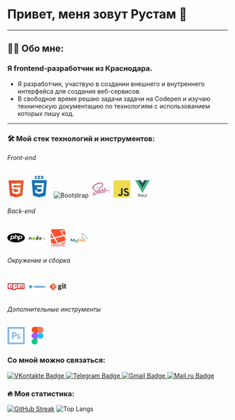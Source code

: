 # Привет, меня зовут Рустам 👋

---

## :man_technologist: Обо мне:

### Я frontend-разработчик из Краснодара.

-   Я разработчик, участвую в создании внешнего и внутреннего интерфейса для создания веб-сервисов.
-   В свободное время решаю задачи задачи на Codepen и изучаю техническую документацию по технологиям с использованием которых пишу код.

---

### :hammer_and_wrench: Мой стек технологий и инструментов:

<div>
    <h6>Front-end</h6>  
    <img src="https://github.com/devicons/devicon/blob/master/icons/html5/html5-original.svg" title="HTML5" alt="HTML" width="40" height="40"/>&nbsp;
    <img src="https://github.com/devicons/devicon/blob/master/icons/css3/css3-plain-wordmark.svg"  title="CSS3" alt="CSS" width="50" height="50"/>&nbsp;
    <img src="https://github.com/gilbarbara/logos/blob/main/logos/bootstrap.svg" title="Bootstrap" alt="Bootstrap" width="40" height="40"/>&nbsp;
    <img src="https://github.com/devicons/devicon/blob/master/icons/sass/sass-original.svg"  title="SASS" alt="SASS" width="40" height="40"/>&nbsp;
    <img src="https://github.com/devicons/devicon/blob/master/icons/javascript/javascript-original.svg" title="JavaScript" alt="JavaScript" width="40" height="40"/>&nbsp;
    <img src="https://github.com/devicons/devicon/blob/master/icons/vuejs/vuejs-original-wordmark.svg" title="VUEJS" alt="VUEJS" width="40" height="40"/>&nbsp;
    <h6>Back-end</h6> 
    <img src="https://github.com/devicons/devicon/blob/master/icons/php/php-plain.svg" title="PHP" alt="PHP" width="40" height="40"/>&nbsp;
    <img src="https://github.com/devicons/devicon/blob/master/icons/nodejs/nodejs-original-wordmark.svg" title="NodeJS" alt="NodeJS" width="40" height="40"/>&nbsp;
    <img src="https://github.com/devicons/devicon/blob/master/icons/laravel/laravel-plain-wordmark.svg" title="Laravel" alt="Laravel" width="40" height="40"/>&nbsp;
    <img src="https://github.com/devicons/devicon/blob/master/icons/mysql/mysql-original-wordmark.svg" title="MySQL"  alt="MySQL" width="40" height="40"/>&nbsp;
    <h6>Окружение и сборка</h6> 
    <img src="https://github.com/devicons/devicon/blob/master/icons/npm/npm-original-wordmark.svg" title="npm" alt="npm" width="40" height="40"/>&nbsp;
    <img src="https://github.com/devicons/devicon/blob/master/icons/webpack/webpack-original-wordmark.svg" title="webpack" alt="webpack" width="40" height="40"/>&nbsp;
    <img src="https://github.com/devicons/devicon/blob/master/icons/git/git-original-wordmark.svg" title="Git" alt="Git" width="40" height="40"/>&nbsp;
    <h6>Дополнительные инструменты</h6> 
    <img src="https://github.com/devicons/devicon/blob/master/icons/photoshop/photoshop-line.svg" title="Photoshop" alt="Photoshop" width="40" height="40"/>&nbsp;
    <img src="https://github.com/devicons/devicon/blob/master/icons/figma/figma-original.svg" title="Figma" alt="Figma" width="40" height="40"/>&nbsp;
</div>

### Со мной можно связаться:

<div id="badges">
  <a href="https://vk.com/rustemkakpi">
    <img src="https://img.shields.io/badge/VKontakte-45668e?style=for-the-badge&logo=vk&logoColor=white" alt="VKontakte Badge"/>
  </a>
  <a href="https://t.me/RuBIKqq">
    <img src="https://img.shields.io/badge/Telegram-0088cc?style=for-the-badge&logo=telegram&logoColor=white" alt="Telegram Badge"/>
  </a>
    <a href="mailto:bikmykhametovrr@gmail.ru">
    <img src="https://img.shields.io/badge/Gmail-3e65cf?style=for-the-badge&logo=gmail&logoColor=white" alt="Gmail Badge"/>
  </a>
    </a>
    <a href="mailto:bikmykhametovrr@mail.ru">
    <img src="https://img.shields.io/badge/Mail.ru-168de2?style=for-the-badge&logo=mailru&logoColor=white" alt="Mail.ru Badge"/>
  </a>
</div>

### :fire: Моя статистика:

<div style="display: block">

[![GitHub Streak](http://github-readme-streak-stats.herokuapp.com?user=RustamBikm&theme=vue&hide_border=true&locale=ru)](https://git.io/streak-stats)
![Top Langs](https://github-readme-stats.vercel.app/api/top-langs/?username=RustamBikm&theme=vue&layout=compact&hide_border=true&locale=ru&width=400&custom_title=Используемые языки)

</div>
